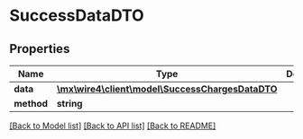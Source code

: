 # SuccessDataDTO

## Properties
Name | Type | Description | Notes
------------ | ------------- | ------------- | -------------
**data** | [**\mx\wire4\client\model\SuccessChargesDataDTO**](SuccessChargesDataDTO.md) |  | [optional] 
**method** | **string** |  | [optional] 

[[Back to Model list]](../../README.md#documentation-for-models) [[Back to API list]](../../README.md#documentation-for-api-endpoints) [[Back to README]](../../README.md)

